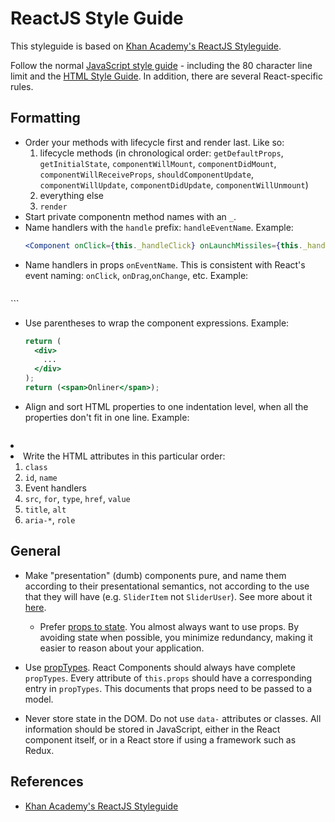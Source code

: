 # ReactJS Style Guide

This styleguide is based on [Khan Academy's ReactJS Styleguide](https://github.com/Khan/style-guides/blob/master/style/react.md).

Follow the normal [JavaScript style guide](javascript.md) - including the 80
character line limit and the [HTML Style Guide](html.md). In addition, there are
several React-specific rules.

## Formatting

* Order your methods with lifecycle first and render last. Like so:
  1. lifecycle methods (in chronological order:
        `getDefaultProps`,
        `getInitialState`,
        `componentWillMount`,
        `componentDidMount`,
        `componentWillReceiveProps`,
        `shouldComponentUpdate`,
        `componentWillUpdate`,
        `componentDidUpdate`,
        `componentWillUnmount`)
  2. everything else
  3. `render`
* Start private componentn method names with an `_`.
* Name handlers with the `handle` prefix: `handleEventName`. Example:
  ```jsx
  <Component onClick={this._handleClick} onLaunchMissiles={this._handleLaunchMissiles} />
  ```
* Name handlers in props `onEventName`. This is consistent with React's event
  naming: `onClick`, `onDrag`,`onChange`, etc. Example:
  ```jsx
<Component onLaunchMissiles={this.handleLaunchMissiles} />
  ```

* Use parentheses to wrap the component expressions. Example:
  ```jsx
  return (
    <div>
      ...
    </div>
  );
  return (<span>Onliner</span>);
  ```

* Align and sort HTML properties to one indentation level, when all the
properties don't fit in one line. Example:
  ```jsx
<li
  className="card card--secondary"
  onClick={this._handleClick}
  onClick={this._handleClick}
  ```

* Write the HTML attributes in this particular order:
  1. `class`
  2. `id`, `name`
  3. Event handlers
  4. `src`, `for`, `type`, `href`, `value`
  5. `title`, `alt`
  6. `aria-*`, `role`

## General

* Make "presentation" (dumb) components pure, and name them according to their
  presentational semantics, not according to the use that they will have (e.g.
  `SliderItem` not `SliderUser`). See more about it [here](https://medium.com/@dan_abramov/smart-and-dumb-components-7ca2f9a7c7d0).
  * Prefer [props to state](http://facebook.github.io/react/docs/interactivity-and-dynamic-uis.html#what-components-should-have-state).
  You almost always want to use props. By avoiding state when possible, you
  minimize redundancy, making it easier to reason about your application.

* Use [propTypes](http://facebook.github.io/react/docs/reusable-components.html).
  React Components should always have complete `propTypes`. Every attribute of
  `this.props` should have a corresponding entry in `propTypes`. This documents
  that props need to be passed to a model.

* Never store state in the DOM. Do not use `data-` attributes or classes. All
  information should be stored in JavaScript, either in the React component
  itself, or in a React store if using a framework such as Redux.

## References

* [Khan Academy's ReactJS Styleguide](https://github.com/Khan/style-guides/blob/master/style/react.md)
